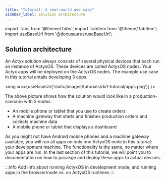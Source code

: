 ```yaml
---
title: "Tutorial: A real-world use case"
sidebar_label: Solution architecture
---
```


import Tabs from '@theme/Tabs';
import TabItem from '@theme/TabItem';
import useBaseUrl from '@docusaurus/useBaseUrl';

## Solution architecture

An Actyx solution always consists of several physical devices that each run an instance of ActyxOS. These devices are called ActyxOS nodes. Your Actyx apps will be deployed on the ActyxOS nodes. The example use case in this tutorial entails developing 3 apps:

<img src={useBaseUrl('static/images/tutorials/dx1-tutorial/apps.png')} />

The above picture shows how the solution would look like in a production-scenario with 3 nodes: 
- An mobile phone or tablet that you use to create orders
- A machine gateway that starts and finishes production orders and collects machine data
- A mobile phone or tablet that displays a dashboard

As you might not have Android mobile phones and a machine gateway available, you will run all apps on only one ActyxOS node in this tutorial: your development machine. The functionality is the same, no matter where your apps are run. In the last section of this tutorial, we will point you to documentation on how to pacakge and deploy these apps to actual devices.


:::info
Add info about running ActyxOS in development mode, and running apps in the browser/node vs. on ActyxOS runtimes
:::
